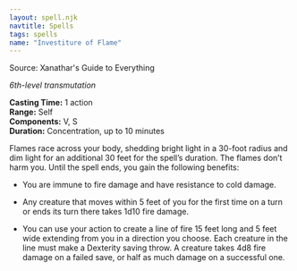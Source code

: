 ```yaml
---
layout: spell.njk
navtitle: Spells
tags: spells
name: "Investiture of Flame"
---
```

Source: Xanathar's Guide to Everything

_6th-level transmutation_

**Casting Time:** 1 action  
**Range:** Self  
**Components:** V, S  
**Duration:** Concentration, up to 10 minutes

Flames race across your body, shedding bright light in a 30-foot radius and dim light for an additional 30 feet for the spell’s duration. The flames don’t harm you. Until the spell ends, you gain the following benefits:

- You are immune to fire damage and have resistance to cold damage.

- Any creature that moves within 5 feet of you for the first time on a turn or ends its turn there takes 1d10 fire damage.

- You can use your action to create a line of fire 15 feet long and 5 feet wide extending from you in a direction you choose. Each creature in the line must make a Dexterity saving throw. A creature takes 4d8 fire damage on a failed save, or half as much damage on a successful one.